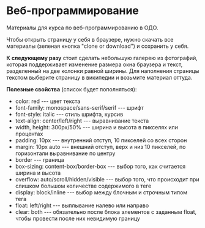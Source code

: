 # Веб-программирование
Материалы для курса по веб-программированию в ОДО.

Чтобы открыть страницу у себя в браузере, нужно скачать все материалы (зеленая кнопка "clone or download") и сохранить у себя.

**К следующему разу** стоит сделать небольшую галерею из фотографий, которая поддерживает изменение размера окна браузера и текст, разделенный на две колонки равной ширины. Для наполнения страницы текстом выберите страницу в википедии и возьмите материал оттуда.

**Полезные свойства** (список будет пополняться):
* color: red --- цвет текста
* font-family: monospace/sans-serif/serif --- шрифт
* font-style: italic --- стиль шрифта, курсив
* text-align: center/left/right --- выравнивание текста
* width, height: 300px/50% --- ширина и высота в пикселях или процентах
* padding: 10px --- внутренний отступ, 10 пикселей со всех сторон
* margin: 10px auto --- внешний отступ, верх и низ 10 пикселей, по горизонтали выравнивание по центру
* border --- граница
* box-sizing: content-box/border-box --- выбор того, как считается ширина и высота
* overflow: auto/scroll/hidden/visible --- выбор того, что происходит при слишком большом количестве содержимого в теге
* display: block/inline --- выбор между блочным и строчным типом тега
* float: left/right --- выплывание налево или направо
* clear: both --- обязательно после блока элементов с заданным float, чтобы провести после них невидимую границу
